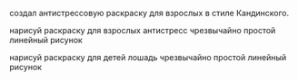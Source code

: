 
 создал антистрессовую раскраску для взрослых в стиле Кандинского.

 нарисуй раскраску для взрослых антистресс чрезвычайно простой линейный рисунок

нарисуй раскраску для детей лошадь чрезвычайно простой линейный рисунок

